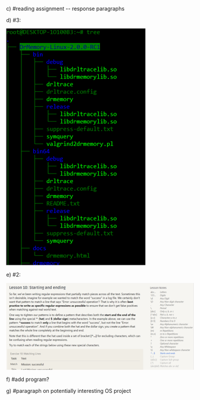 c) #reading assignment -- response paragraphs

d) #3:


![Screenshot](https://github.com/drochecsp2017/CSCI4966/blob/master/images/CSCI4966%20--%20lab1-d3.PNG)

e) #2:

![Screenshot](images/CSCI4966--lab1-e2.PNG)

f) #add program? 

g) #paragraph on potentially interesting OS project
